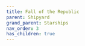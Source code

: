 ```yaml
---
title: Fall of the Republic
parent: Shipyard
grand_parent: Starships
nav_order: 3
has_children: true
---
```


